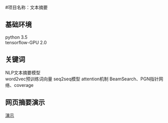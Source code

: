 #项目名称：文本摘要

## 基础环境
python 3.5  
tensorflow-GPU  2.0

## 关键词
NLP文本摘要模型  
word2vec预训练词向量 
seq2seq模型 attention机制 
BeamSearch、PGN指针网络、coverage

##  网页摘要演示
[演示](http://textsummary.herokuapp.com/)

